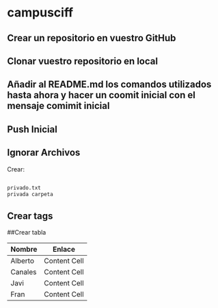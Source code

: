﻿# campusciff
## Crear un repositorio en vuestro GitHub
## Clonar vuestro repositorio en local
## Añadir al README.md los comandos utilizados hasta ahora y hacer un coomit inicial con el mensaje comimit inicial
## Push Inicial
## Ignorar Archivos
   Crear:
```sh
 
privado.txt
privada carpeta 

```
## Crear tags	

##Crear tabla

| Nombre | Enlace |
| ------------- | ------------- |
| Alberto  | Content Cell  |
| Canales  | Content Cell  |
| Javi  | Content Cell  |
| Fran  | Content Cell  |



